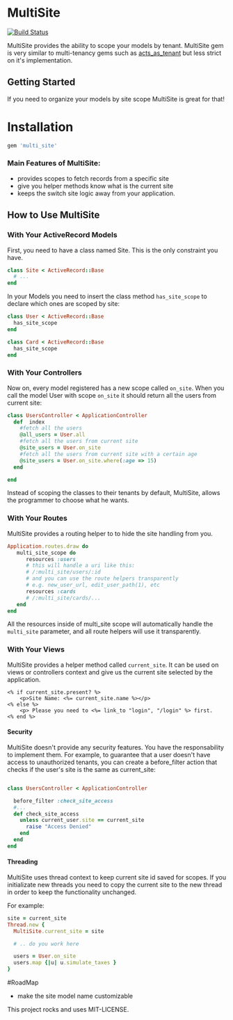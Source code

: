 # MultiSite

[![Build Status](https://travis-ci.org/runtimerevolution/multi_site.png?branch=master)](https://travis-ci.org/runtimerevolution/multi_site)

MultiSite provides the ability to scope your models by tenant.
MultiSite gem is very similar to multi-tenancy gems such as
[acts_as_tenant](https://github.com/ErwinM/acts_as_tenant) but less strict on it's implementation.

## Getting Started

If you need to organize your models by site scope MultiSite is great for that!

# Installation
```ruby
gem 'multi_site'
```
### Main Features of MultiSite:

- provides scopes to fetch records from a specific site
- give you helper methods know what is the current site
- keeps the switch site logic away from your application.

## How to Use MultiSite

### With Your ActiveRecord Models

First, you need to have a class named Site. This is the only constraint you have.

```ruby
class Site < ActiveRecord::Base
  # ...
end
```

In your Models you need to insert the class method `has_site_scope` to declare which ones
are scoped by site:

```ruby
class User < ActiveRecord::Base
  has_site_scope
end

class Card < ActiveRecord::Base
  has_site_scope
end
```

### With Your Controllers
Now on, every model registered has a new scope called `on_site`.
When you call the model User with scope `on_site` it should return all the users
from current site:
```ruby
class UsersController < ApplicationController
  def  index
  	#fetch all the users
  	@all_users = User.all
  	#fetch all the users from current site
  	@site_users = User.on_site
    #fetch all the users from current site with a certain age
    @site_users = User.on_site.where(:age => 15)
  end

end
```
 Instead of scoping the classes to their tenants by default, MultiSite, allows the programmer
 to choose what he wants.

### With Your Routes
MultiSite provides a routing helper to to hide the site handling from you.
```ruby
Application.routes.draw do
   multi_site_scope do
      resources :users
      # this will handle a uri like this:
      # /:multi_site/users/:id
      # and you can use the route helpers transparently
      # e.g. new_user_url, edit_user_path(1), etc
      resources :cards
      # /:multi_site/cards/...
   end
end
```
All the resources inside of multi_site scope will automatically handle the `multi_site`
parameter, and all route helpers will use it transparently.

### With Your Views
MultiSite provides a helper method called `current_site`. It can be used on views or controllers
context and give us the current site selected by the application.
```erb
<% if current_site.present? %>
	<p>Site Name: <%= current_site.name %></p>
<% else %>
	<p> Please you need to <%= link_to "login", "/login" %> first.
<% end %>
```
#### Security
MultiSite doesn't provide any security features. You have the responsability to implement them.
For example, to guarantee that a user doesn't have access to unauthorized tenants, you can
create a before_filter action that checks if the user's site is the same as
current_site:

```ruby

class UsersController < ApplicationController

  before_filter :check_site_access
  #...
  def check_site_access
    unless current_user.site == current_site
      raise "Access Denied"
    end
  end
end
```

#### Threading
MultiSite uses thread context to keep current site id saved for scopes. If you initializate
new threads you need to copy the current site to the new thread in order to keep the
functionality unchanged.

For example:
```ruby
site = current_site
Thread.new {
  MultiSite.current_site = site

  # .. do you work here

  users = User.on_site
  users.map {|u| u.simulate_taxes }
}
```

#RoadMap
- make the site model name customizable

This project rocks and uses MIT-LICENSE.
